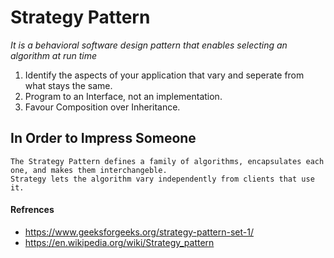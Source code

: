 # Strategy Pattern

*It is a behavioral software design pattern that enables selecting an algorithm at run time*

1. Identify the aspects of your application that vary and seperate from what stays the same.
2. Program to an Interface, not an implementation.
3. Favour Composition over Inheritance.

## In Order to Impress Someone

```
The Strategy Pattern defines a family of algorithms, encapsulates each one, and makes them interchangeble.
Strategy lets the algorithm vary independently from clients that use it.
```

#### Refrences
* https://www.geeksforgeeks.org/strategy-pattern-set-1/
* https://en.wikipedia.org/wiki/Strategy_pattern
